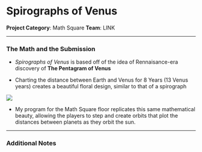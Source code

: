 # Spirographs of Venus

**Project Category**: Math Square
**Team**: LINK

---

### The Math and the Submission

* *Spirographs of Venus* is based off of the idea of Rennaisance-era discovery of **The Pentagram of Venus**

* Charting the distance between Earth and Venus for 8 Years (13 Venus years) creates a beautiful floral design, similar to that of a spirograph

![][1]

* My program for the Math Square floor replicates this same mathematical beauty, allowing the players to step and create orbits that plot the distances between planets as they orbit the sun.
---

### Additional Notes

[1]: http://blog.recursiveprocess.com/wp-content/uploads/2015/05/Screenshot-2015-05-18-at-11.48.24-AM1.png
